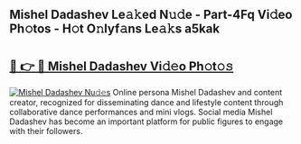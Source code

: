## Mishel Dadashev Le𝚊𝚔ed N𝚞𝚍e - Part-4Fq Vi𝚍eo Ph𝚘tos - H𝚘t O𝚗lyf𝚊ns Le𝚊𝚔s a5kak

# <h2><a href="http://hf5mlq.feru.top/?c=Mishel+Dadashev">🔗 👉 🔴 Mishel Dadashev Vi𝚍𝚎o Ph𝚘t𝚘𝚜</a></h2>

[![Mishel Dadashev Nu𝚍𝚎s](https://i.imgur.com/0TWrTi3.gif)](http://hf5mlq.feru.top/?c=Mishel+Dadashev)
Online persona Mishel Dadashev and content creator, recognized for disseminating dance and lifestyle content through collaborative dance performances and mini vlogs. Social media Mishel Dadashev has become an important platform for public figures to engage with their followers. 
